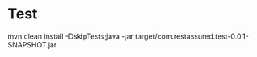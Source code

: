 # Test




mvn clean install -DskipTests;java -jar target/com.restassured.test-0.0.1-SNAPSHOT.jar



